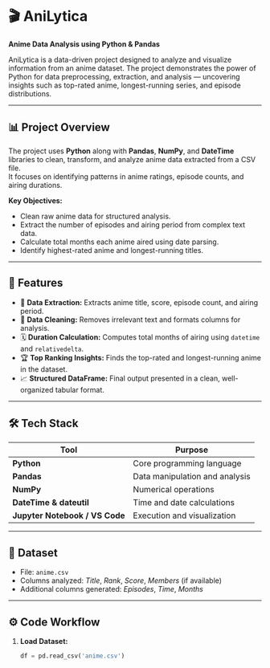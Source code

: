 # 🎬 AniLytica  
**Anime Data Analysis using Python & Pandas**

AniLytica is a data-driven project designed to analyze and visualize information from an anime dataset. The project demonstrates the power of Python for data preprocessing, extraction, and analysis — uncovering insights such as top-rated anime, longest-running series, and episode distributions.  

---

## 📊 Project Overview  

The project uses **Python** along with **Pandas**, **NumPy**, and **DateTime** libraries to clean, transform, and analyze anime data extracted from a CSV file.  
It focuses on identifying patterns in anime ratings, episode counts, and airing durations.  

**Key Objectives:**  
- Clean raw anime data for structured analysis.  
- Extract the number of episodes and airing period from complex text data.  
- Calculate total months each anime aired using date parsing.  
- Identify highest-rated anime and longest-running titles.  

---

## 🧠 Features  

- 🧩 **Data Extraction:** Extracts anime title, score, episode count, and airing period.  
- 🧹 **Data Cleaning:** Removes irrelevant text and formats columns for analysis.  
- 🗓 **Duration Calculation:** Computes total months of airing using `datetime` and `relativedelta`.  
- 🏆 **Top Ranking Insights:** Finds the top-rated and longest-running anime in the dataset.  
- 📈 **Structured DataFrame:** Final output presented in a clean, well-organized tabular format.  

---

## 🛠️ Tech Stack  

| Tool | Purpose |
|------|----------|
| **Python** | Core programming language |
| **Pandas** | Data manipulation and analysis |
| **NumPy** | Numerical operations |
| **DateTime & dateutil** | Time and date calculations |
| **Jupyter Notebook / VS Code** | Execution and visualization |

---

## 📁 Dataset  

- File: `anime.csv`  
- Columns analyzed: *Title*, *Rank*, *Score*, *Members* (if available)  
- Additional columns generated: *Episodes*, *Time*, *Months*  

---

## ⚙️ Code Workflow  

1. **Load Dataset:**  
   ```python
   df = pd.read_csv('anime.csv')
